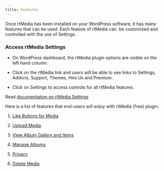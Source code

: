 ```yaml
---
title: Features
---
```


Once rtMedia has been installed on your WordPress software, it has many features that can be used. Each feature of rtMedia can  be customized and controlled with the use of Settings.


### Access rtMedia Settings





	
  * On WordPress dashboard, the rtMedia plugin options are visible on the left hand column.

	
  * Click on the rtMedia link and users will be able to see links to Settings, Addons, Support, Themes, Hire Us and Premium.

	
  * Click on Settings to access controls for all rtMedia features.


Read [documentation on rtMedia Settings](http://docs.rtcamp.com/rtmedia/getting-started/settings/)

Here is a list of features that end-users will enjoy with rtMedia (free) plugin.



	
  1. [Like Buttons for Media](http://docs.rtcamp.com/rtmedia/features/like/)

	
  2. [Upload Media](http://docs.rtcamp.com/rtmedia/features/upload-media/)

	
  3. [View Album Gallery and Items](http://docs.rtcamp.com/rtmedia/features/view/)

	
  4. [Manage Albums](http://docs.rtcamp.com/rtmedia/features/manage/)

	
  5. [Privacy
](http://docs.rtcamp.com/rtmedia/features/privacy/)

	
  6. [Delete Media](http://docs.rtcamp.com/rtmedia/features/delete/)


